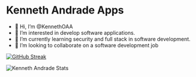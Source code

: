 
# Kenneth Andrade Apps

- 👋 Hi, I’m @KennethOAA
- 👀 I’m interested in develop software applications.
- 🌱 I’m currently learning security and full stack in software development.
- 💞️ I’m looking to collaborate on a software development job


[![GitHub Streak](https://github-readme-streak-stats.herokuapp.com?user=%20KennethOAA&theme=react&short_numbers=true&date_format=j%20M%5B%20Y%5D)](https://git.io/KennethOAA/Proyecto_Tareas_App/blob/main)

![Kenneth Andrade Stats](https://github-readme-stats.vercel.app/api?username=anuraghazra&show_icons=true&theme=transparent)

